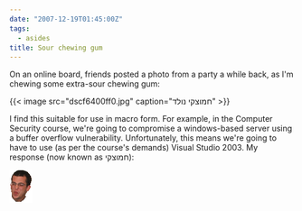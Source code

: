 ```yaml
---
date: "2007-12-19T01:45:00Z"
tags:
  - asides
title: Sour chewing gum
---
```


On an online board, friends posted a photo from a party a while back, as I'm
chewing some extra-sour chewing gum:

{{< image src="dscf6400ff0.jpg" caption="חמוצקי נולד" >}}

I find this suitable for use in macro form. For example, in the Computer
Security course, we're going to compromise a windows-based server using a
buffer overflow vulnerability. Unfortunately, this means we're going to have to
use (as per the course's demands) Visual Studio 2003. My response (now known as חמוצקי):

![חמוצקי](/images/sourtzky.gif)

